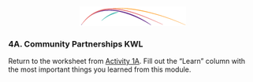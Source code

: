 <div style="text-align:center"><img src="/logo/Connectedlib-Logo-Graph.png" alt=""></div>


### 4A. Community Partnerships KWL

Return to the worksheet from [Activity 1A](/1_introduction/section_1_activities/activity-1a-community-partnerships-kwl.html). Fill out the “Learn” column with the most important things you learned from this module.